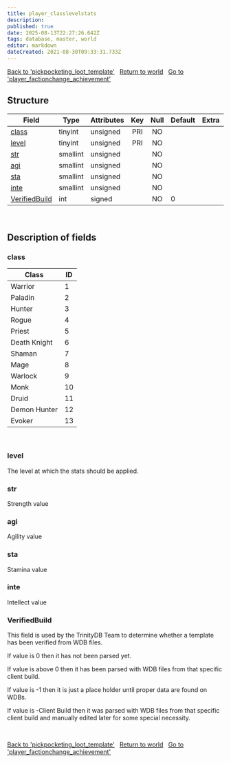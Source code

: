 ```yaml
---
title: player_classlevelstats
description: 
published: true
date: 2025-08-13T22:27:26.642Z
tags: database, master, world
editor: markdown
dateCreated: 2021-08-30T09:33:31.733Z
---
```


<a href="https://trinitycore.info/en/database/master/world/pickpocketing_loot_template" class="mt-5 v-btn v-btn--depressed v-btn--flat v-btn--outlined theme--light v-size--default darkblue--text text--lighten-3"><span class="v-btn__content"><i aria-hidden="true" class="v-icon notranslate v-icon--left mdi mdi-arrow-left theme--light"></i><span>Back to 'pickpocketing_loot_template'</span></span></a>&nbsp;&nbsp;&nbsp;<a href="https://trinitycore.info/en/database/master/world/home" class="mt-5 v-btn v-btn--depressed v-btn--flat v-btn--outlined theme--light v-size--default darkblue--text text--lighten-3"><span class="v-btn__content"><i aria-hidden="true" class="v-icon notranslate v-icon--left mdi mdi-home-outline theme--light"></i><span>Return to world</span></span></a>&nbsp;&nbsp;&nbsp;<a href="https://trinitycore.info/en/database/master/world/player_factionchange_achievement" class="mt-5 v-btn v-btn--depressed v-btn--flat v-btn--outlined theme--light v-size--default darkblue--text text--lighten-3"><span class="v-btn__content"><span>Go to 'player_factionchange_achievement'</span><i aria-hidden="true" class="v-icon notranslate v-icon--right mdi mdi-arrow-right theme--light"></i></span></a>

## Structure

| Field | Type | Attributes | Key | Null | Default | Extra | Comment |
| --- | --- | --- | :---: | :---: | --- | --- | --- |
| [class](#class) | tinyint | unsigned | PRI | NO |  |  |  |
| [level](#level) | tinyint | unsigned | PRI | NO |  |  |  |
| [str](#str) | smallint | unsigned |  | NO |  |  | strength |
| [agi](#agi) | smallint | unsigned |  | NO |  |  | agility |
| [sta](#sta) | smallint | unsigned |  | NO |  |  | stamina |
| [inte](#inte) | smallint | unsigned |  | NO |  |  | intellect |
| [VerifiedBuild](#verifiedbuild) | int | signed |  | NO | 0 |  |  |
&nbsp;
## Description of fields

### class
| Class | ID |
| --- | --- |
| Warrior | 1 |
| Paladin | 2 |
| Hunter | 3 |
| Rogue | 4 |
| Priest | 5 |
| Death Knight | 6 |
| Shaman | 7 |
| Mage | 8 |
| Warlock | 9 |
| Monk | 10 |
| Druid | 11 |
| Demon Hunter | 12 |
| Evoker | 13 |
&nbsp;

### level
The level at which the stats should be applied.
&nbsp;

### str
Strength value
&nbsp;

### agi
Agility value
&nbsp;

### sta
Stamina value
&nbsp;

### inte
Intellect value
&nbsp;

### VerifiedBuild
This field is used by the TrinityDB Team to determine whether a template has been verified from WDB files.

If value is 0 then it has not been parsed yet.

If value is above 0 then it has been parsed with WDB files from that specific client build.

If value is -1 then it is just a place holder until proper data are found on WDBs.

If value is -Client Build then it was parsed with WDB files from that specific client build and manually edited later for some special necessity.

&nbsp;

<a href="https://trinitycore.info/en/database/master/world/pickpocketing_loot_template" class="mt-5 v-btn v-btn--depressed v-btn--flat v-btn--outlined theme--light v-size--default darkblue--text text--lighten-3"><span class="v-btn__content"><i aria-hidden="true" class="v-icon notranslate v-icon--left mdi mdi-arrow-left theme--light"></i><span>Back to 'pickpocketing_loot_template'</span></span></a>&nbsp;&nbsp;&nbsp;<a href="https://trinitycore.info/en/database/master/world/home" class="mt-5 v-btn v-btn--depressed v-btn--flat v-btn--outlined theme--light v-size--default darkblue--text text--lighten-3"><span class="v-btn__content"><i aria-hidden="true" class="v-icon notranslate v-icon--left mdi mdi-home-outline theme--light"></i><span>Return to world</span></span></a>&nbsp;&nbsp;&nbsp;<a href="https://trinitycore.info/en/database/master/world/player_factionchange_achievement" class="mt-5 v-btn v-btn--depressed v-btn--flat v-btn--outlined theme--light v-size--default darkblue--text text--lighten-3"><span class="v-btn__content"><span>Go to 'player_factionchange_achievement'</span><i aria-hidden="true" class="v-icon notranslate v-icon--right mdi mdi-arrow-right theme--light"></i></span></a>

